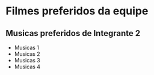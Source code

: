 # Filmes preferidos da equipe

## Musicas preferidos de Integrante 2

* Musicas 1
* Musicas 2
* Musicas 3
* Musicas 4
